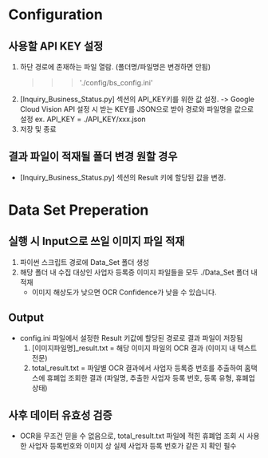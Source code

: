 # Configuration
## 사용할 API KEY 설정
1. 하단 경로에 존재하는 파일 열람. (폴더명/파일명은 변경하면 안됨)
   >>>'./config/bs_config.ini'
2. [Inquiry_Business_Status.py] 섹션의 API_KEY키를 위한 값 설정.
   -> Google Cloud Vision API 설정 시 받는 KEY를 JSON으로 받아 경로와 파일명을 값으로 설정
   ex. API_KEY = ./API_KEY/xxx.json
3. 저장 및 종료

## 결과 파일이 적재될 폴더 변경 원할 경우
- [Inquiry_Business_Status.py] 섹션의 Result 키에 할당된 값을 변경.


# Data Set Preperation
## 실행 시 Input으로 쓰일 이미지 파일 적재
1. 파이썬 스크립트 경로에 Data_Set 폴더 생성
2. 해당 폴더 내 수집 대상인 사업자 등록증 이미지 파일들을 모두 ./Data_Set 폴더 내 적재
   * 이미지 해상도가 낮으면 OCR Confidence가 낮을 수 있습니다.

## Output
- config.ini 파일에서 설정한 Result 키값에 할당된 경로로 결과 파일이 저장됨
  1. [이미지파일명]_result.txt = 해당 이미지 파일의 OCR 결과 (이미지 내 텍스트 전문)
  2. total_result.txt = 파일별 OCR 결과에서 사업자 등록증 번호를 추출하여 홈택스에 휴폐업 조회한 결과
                        (파일명, 추출한 사업자 등록 번호, 등록 유형, 휴폐업 상태)


## 사후 데이터 유효성 검증
- OCR을 무조건 믿을 수 없음으로, total_result.txt 파일에 적힌 휴폐업 조회 시 사용한 사업자 등록번호와 
  이미지 상 실제 사업자 등록 번호가 같은 지 확인 필수
